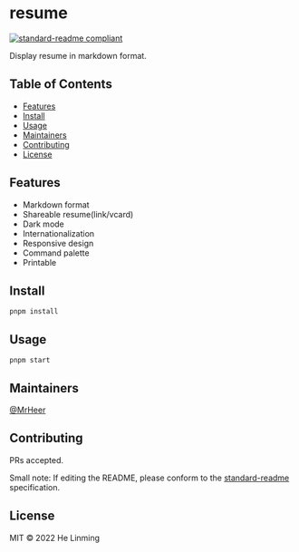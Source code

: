 # resume

[![standard-readme compliant](https://img.shields.io/badge/standard--readme-OK-green.svg?style=flat-square)](https://github.com/RichardLitt/standard-readme)

Display resume in markdown format.

## Table of Contents

- [Features](#features)
- [Install](#install)
- [Usage](#usage)
- [Maintainers](#maintainers)
- [Contributing](#contributing)
- [License](#license)

## Features

- Markdown format
- Shareable resume(link/vcard)
- Dark mode
- Internationalization
- Responsive design
- Command palette
- Printable

## Install

```
pnpm install
```

## Usage

```
pnpm start
```

## Maintainers

[@MrHeer](https://github.com/MrHeer)

## Contributing

PRs accepted.

Small note: If editing the README, please conform to the [standard-readme](https://github.com/RichardLitt/standard-readme) specification.

## License

MIT © 2022 He Linming
